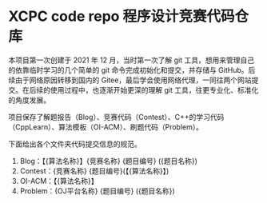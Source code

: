 # XCPC code repo 程序设计竞赛代码仓库

本项目第一次创建于 2021 年 12 月，当时第一次了解 git 工具，想用来管理自己的依靠临时学习的几个简单的 git 命令完成初始化和提交，并存储与 GitHub。后续由于网络原因转移到国内的 Gitee，最后学会使用网络代理，一同往两个网站提交。在后续的使用过程中，也逐渐开始更深的理解 git 工具，往更专业化、标准化的角度发展。

项目保存了解题报告（Blog）、竞赛代码（Contest）、C++的学习代码（CppLearn）、算法模板（OI-ACM）、刷题代码（Problem）。

下面给出各个文件夹代码提交信息的规范。

1. Blog：【{算法名称}】{竞赛名称} {题目编号} ({题目名称})
2. Contest：{竞赛名称} {题目编号}(【{算法名称}】)
3. OI-ACM：【{算法名称}】
4. Problem：{OJ平台名称} {题目编号} ({题目名称}) 
